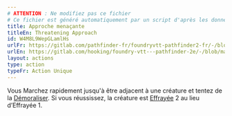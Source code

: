 ```yaml
---
# ATTENTION : Ne modifiez pas ce fichier
# Ce fichier est généré automatiquement par un script d'après les données du module Foundry VTT officiel et de sa traduction
title: Approche menaçante
titleEn: Threatening Approach
id: W4M8L9WepGLamlHs
urlFr: https://gitlab.com/pathfinder-fr/foundryvtt-pathfinder2-fr/-/blob/master/data/actions/W4M8L9WepGLamlHs.htm
urlEn: https://gitlab.com/hooking/foundry-vtt---pathfinder-2e/-/blob/master/packs/data/actions.db/threatening-approach.json
layout: actions
type: action
typeFr: Action Unique
---
```

Vous Marchez rapidement jusqu'à être adjacent à une créature et tentez de la [Démoraliser](démoraliser.html). Si vous réussissez, la créature est [Effrayée](../conditions/effrayé.html) 2 au lieu d’Effrayée 1.

